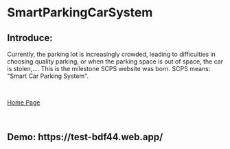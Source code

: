 # SmartParkingCarSystem

<h2>Introduce: </h2>
<p>Currently, the parking lot is increasingly crowded, leading to difficulties in choosing quality parking, or when the parking space is out of space, the car is stolen,…. This is the milestone SCPS website was born. SCPS means: "Smart Car Parking System".</p>
<br/>

[Home Page](./assets/images/home/1.png)

<br/>
<h2>Demo: https://test-bdf44.web.app/</h2>
